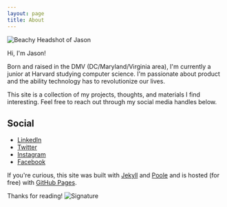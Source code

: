 ```yaml
---
layout: page
title: About
---
```


![Beachy Headshot of Jason](http://www.jasoncui.me/public/images/jason2.jpg)

Hi, I'm Jason!

Born and raised in the DMV (DC/Maryland/Virginia area), I'm currently a junior at Harvard studying computer science. I'm passionate about product and the ability technology has to revolutionize our lives.

This site is a collection of my projects, thoughts, and materials I find interesting. Feel free to reach out through my social media handles below. 

## Social

* [LinkedIn](https://www.linkedin.com/in/jasonscui)
* [Twitter](https://www.twitter.com/JasonSCui)
* [Instagram](https://www.instagram.com/JasonSCui)
* [Facebook](https://www.facebook.com/JasonSCui)

If you're curious, this site was built with [Jekyll](http://jekyllrb.com) and [Poole](http://getpoole.com/) and is hosted (for free) with [GitHub Pages](https://pages.github.com).

Thanks for reading!
![Signature](http://www.jasoncui.me/public/images/signature.png)
